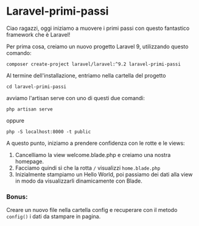 # Laravel-primi-passi

Ciao ragazzi,
oggi iniziamo a muovere i primi passi con questo fantastico framework che è Laravel!

Per prima cosa, creiamo un nuovo progetto Laravel 9, utilizzando questo comando:

```
composer create-project laravel/laravel:^9.2 laravel-primi-passi
```

Al termine dell'installazione, entriamo nella cartella del progetto

```
cd laravel-primi-passi
```

avviamo l'artisan serve con uno di questi due comandi:

```
php artisan serve
```

oppure

```
php -S localhost:8000 -t public
```

A questo punto, iniziamo a prendere confidenza con le rotte e le views:

1. Cancelliamo la view welcome.blade.php e creiamo una nostra homepage.
2. Facciamo quindi sì che la rotta `/` visualizzi `home.blade.php`
3. Inizialmente stampiamo un Hello World, poi passiamo dei dati alla view in modo da visualizzarli dinamicamente con Blade.

### Bonus:

Creare un nuovo file nella cartella config e recuperare con il metodo `config()` i dati da stampare in pagina.
